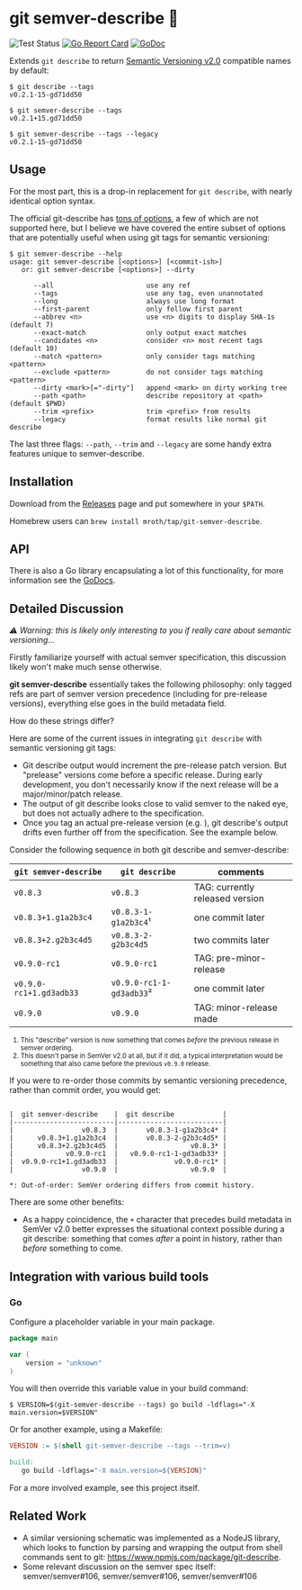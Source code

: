 # git semver-describe :dart:

![Test Status](https://github.com/mroth/semverdesc/workflows/test/badge.svg)
[![Go Report Card](https://goreportcard.com/badge/github.com/mroth/semverdesc)](https://goreportcard.com/report/github.com/mroth/semverdesc)
[![GoDoc](https://godoc.org/github.com/mroth/semverdesc?status.svg)](https://godoc.org/github.com/mroth/semverdesc)

Extends `git describe` to return [Semantic Versioning v2.0](https://semver.org)
compatible names by default:

```
$ git describe --tags
v0.2.1-15-gd71dd50

$ git semver-describe --tags
v0.2.1+15.gd71dd50

$ git semver-describe --tags --legacy
v0.2.1-15-gd71dd50
```

## Usage

For the most part, this is a drop-in replacement for `git describe`, with nearly
identical option syntax.

The official git-describe has [tons of
options](https://git-scm.com/docs/git-describe), a few of which are not
supported here, but I believe we have covered the entire subset of options that
are potentially useful when using git tags for semantic versioning:

```
$ git semver-describe --help
usage: git semver-describe [<options>] [<commit-ish>]
   or: git semver-describe [<options>] --dirty

      --all                       use any ref
      --tags                      use any tag, even unannotated
      --long                      always use long format
      --first-parent              only follow first parent
      --abbrev <n>                use <n> digits to display SHA-1s (default 7)
      --exact-match               only output exact matches
      --candidates <n>            consider <n> most recent tags (default 10)
      --match <pattern>           only consider tags matching <pattern>
      --exclude <pattern>         do not consider tags matching <pattern>
      --dirty <mark>[="-dirty"]   append <mark> on dirty working tree
      --path <path>               describe repository at <path> (default $PWD)
      --trim <prefix>             trim <prefix> from results
      --legacy                    format results like normal git describe
```

The last three flags: `--path`, `--trim` and `--legacy` are some handy extra
features unique to semver-describe.

## Installation

Download from the [Releases] page and put somewhere in your `$PATH`.

Homebrew users can `brew install mroth/tap/git-semver-describe`.

[Releases]: https://github.com/mroth/semverdesc/releases

## API

There is also a Go library encapsulating a lot of this functionality, for more
information see the [GoDocs](https://godoc.org/github.com/mroth/semverdesc).

## Detailed Discussion

_:warning: Warning: this is likely only interesting to you if really care about
semantic versioning..._

Firstly familiarize yourself with actual semver specification, this discussion
likely won't make much sense otherwise.

**git semver-describe** essentially takes the following philosophy: only tagged
refs are part of semver version precedence (including for pre-release versions),
everything else goes in the build metadata field.

How do these strings differ?

Here are some of the current issues in integrating `git describe` with semantic
versioning git tags:

- Git describe output would increment the pre-release patch version. But
  "prelease" versions come before a specific release. During early development,
  you don't necessarily know if the next release will be a major/minor/patch
  release.
- The output of git describe looks close to valid semver to the naked eye, but
  does not actually adhere to the specification.
- Once you tag an actual pre-release version (e.g. ), git describe's output
  drifts even further off from the specification. See the example below.

Consider the following sequence in both git describe and semver-describe:

| `git semver-describe`   | `git describe`           | comments                        |
|-------------------------|--------------------------|---------------------------------|
|                `v0.8.3` |                 `v0.8.3` | TAG: currently released version |
|     `v0.8.3+1.g1a2b3c4` |     `v0.8.3-1-g1a2b3c4`¹ | one commit later                |
|     `v0.8.3+2.g2b3c4d5` |      `v0.8.3-2-g2b3c4d5` | two commits later               |
|            `v0.9.0-rc1` |             `v0.9.0-rc1` | TAG: pre-minor-release          |
| `v0.9.0-rc1+1.gd3adb33` | `v0.9.0-rc1-1-gd3adb33`² | one commit later                |
|                `v0.9.0` |                 `v0.9.0` | TAG: minor-release made         |
<small>

1. This "describe" version is now something that comes _before_ the previous
   release in semver ordering.
2. This doesn't parse in SemVer v2.0 at all, but if it did, a typical
   interpretation would be something that also came before the  previous
   `v0.9.0` release.

</small>

If you were to re-order those commits by semantic versioning precedence, rather
than commit order, you would get:
```

|  git semver-describe    |  git describe            |
|-------------------------|--------------------------|
|                 v0.8.3  |       v0.8.3-1-g1a2b3c4* |
|      v0.8.3+1.g1a2b3c4  |       v0.8.3-2-g2b3c4d5* |
|      v0.8.3+2.g2b3c4d5  |                  v0.8.3* |
|             v0.9.0-rc1  |   v0.9.0-rc1-1-gd3adb33* |
|  v0.9.0-rc1+1.gd3adb33  |              v0.9.0-rc1* |
|                 v0.9.0  |                  v0.9.0  |

*: Out-of-order: SemVer ordering differs from commit history.
```


There are some other benefits:

- As a happy coincidence, the `+` character that precedes build metadata in
  SemVer v2.0 better expresses the situational context possible during a git
  describe: something that comes *after* a point in history, rather than
  *before* something to come.

## Integration with various build tools

### Go

Configure a placeholder variable in your main package.

```go
package main

var (
    version = "unknown"
)
```

You will then override this variable value in your build command:

```shell
$ VERSION=$(git-semver-describe --tags) go build -ldflags="-X main.version=$VERSION"
```

Or for another example, using a Makefile:

```makefile
VERSION := $(shell git-semver-describe --tags --trim=v)

build:
   go build -ldflags="-X main.version=${VERSION}"
```

For a more involved example, see this project itself.

## Related Work

- A similar versioning schematic was implemented as a NodeJS library, which
  looks to function by parsing and wrapping the output from shell commands sent
  to git: https://www.npmjs.com/package/git-describe.
- Some relevant discussion on the semver spec itself: semver/semver#106, semver/semver#106, semver/semver#106
